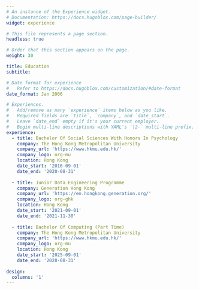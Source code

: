 ```yaml
---
# An instance of the Experience widget.
# Documentation: https://docs.hugoblox.com/page-builder/
widget: experience

# This file represents a page section.
headless: true

# Order that this section appears on the page.
weight: 30

title: Education
subtitle:

# Date format for experience
#   Refer to https://docs.hugoblox.com/customization/#date-format
date_format: Jan 2006

# Experiences.
#   Add/remove as many `experience` items below as you like.
#   Required fields are `title`, `company`, and `date_start`.
#   Leave `date_end` empty if it's your current employer.
#   Begin multi-line descriptions with YAML's `|2-` multi-line prefix.
experience:
  - title: Bachelor Of Social Sciences With Honors In Psychology
    company: The Hong Kong Metropolitan University
    company_url: 'https://www.hkmu.edu.hk/'
    company_logo: org-mu
    location: Hong Kong
    date_start: '2016-09-01'
    date_end: '2020-08-31'
      
  - title: Junior Data Engineering Programme
    company: Generation Hong Kong
    company_url: 'https://en.hongkong.generation.org/'
    company_logo: org-ghk
    location: Hong Kong
    date_start: '2021-09-01'
    date_end: '2021-11-30'
    
  - title: Bachelor Of Computing (Part Time)
    company: The Hong Kong Metropolitan University
    company_url: 'https://www.hkmu.edu.hk/'
    company_logo: org-mu
    location: Hong Kong
    date_start: '2025-09-01'
    date_end: '2028-08-31'
    
design:
  columns: '1'
---
```

